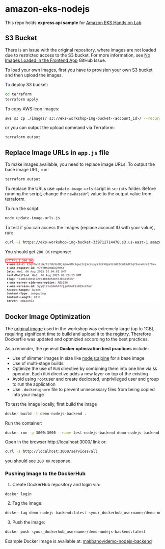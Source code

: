 # amazon-eks-nodejs

This repo holds **express api sample** for [Amazon EKS Hands on Lab](https://catalog.us-east-1.prod.workshops.aws/workshops/9c0aa9ab-90a9-44a6-abe1-8dff360ae428/en-US)

## S3 Bucket

There is an issue with the original repository, where images are not loaded due to restricted access to the S3 bucket. For more information, see [No Images Loaded in the Frontend App](https://github.com/joozero/amazon-eks-frontend/issues/2) GitHub Issue.

To load your own images, first you have to provision your own S3 bucket and then upload the images.

To deploy S3 bucket:
```bash
cd terraform
terraform apply
```

To copy AWS Icon images:
```bash
aws s3 cp ./images/ s3://eks-workshop-img-bucket-<account_id>/ --recursive
```

or you can output the upload command via Terraform:
```bash
terraform output
```

## Replace Image URLs in `app.js` file

To make images available, you need to replace image URLs. To output the base image URL, run:
```bash
terraform output
```

To replace the URLs use `update-image-urls` script in `scripts` folder. Before running the script, change the `newBaseUrl` value to the output value from terraform.

To run the script:
```bash
node update-image-urls.js
```

To test if you can access the images (replace account ID with your value), run:
```bash
curl -I https://eks-workshop-img-bucket-339712714478.s3.us-east-1.amazonaws.com/demo-image-0.png
```

You should get `200 OK` response:

![](./docs/curl_response.png)

## Docker Image Optimization

The [original image](https://gallery.ecr.aws/y7c9e1d2/joozero-repo) used in the workshop was extremely large (up to 1GB), requiring significant time to build and upload it to the registry. Therefore Dockerfile was updated and optmizied according to the best practices. 

As a reminder, the general **Docker optmization best practices** include:
- Use of slimmer images in size like [nodejs:alpine](https://hub.docker.com/_/node/tags) for a base image
- Use of multi-stage builds
- Optimize the use of `RUN` directive by combining them into one line via `&&` operator. Each `RUN` directive adds a new layer on top of the existing
- Avoid using `root`user and create dedicated, unprivileged user and group to run the application
- Use `.dockerignore` file to prevent unnecessary files from being copied into your image

To test the image locally, first build the image
```bash
docker build -t demo-nodejs-backend .
```

Run the container:
```bash
docker run -p 3000:3000 --name test-nodejs-backend demo-nodejs-backend
```

Open in the browser http://localhost:3000/ link or:
```bash
curl -I http://localhost:3000/services/all
```

you should see `200 OK` response.

### Pushing Image to the DockerHub

1. Create DockerHub repository and login via:
```bash
docker login
```
2. Tag the image:
```bash
docker tag demo-nodejs-backend:latest <your_dockerhub_username>/demo-nodejs-backend:latest
```
3. Push the image:
```bash
docker push <your_dockerhub_username>/demo-nodejs-backend:latest
```

Example Docker Image is available at: [makbanov/demo-nodejs-backend](https://hub.docker.com/r/makbanov/demo-nodejs-backend)